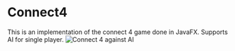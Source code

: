 # Connect4
This is an implementation of the connect 4 game done in JavaFX. Supports AI for single player.
![Connect 4 against AI](http://res.cloudinary.com/madebynikhil/image/upload/v1473299398/connect-4-demo_dqxj24.gif)
